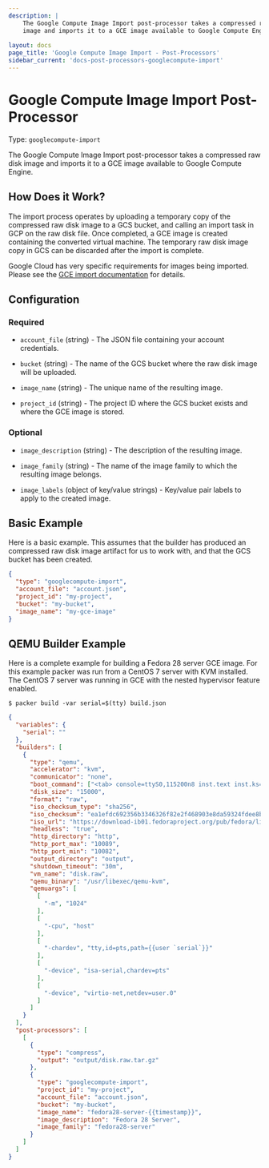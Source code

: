 ```yaml
---
description: |
    The Google Compute Image Import post-processor takes a compressed raw disk
    image and imports it to a GCE image available to Google Compute Engine.
    
layout: docs
page_title: 'Google Compute Image Import - Post-Processors'
sidebar_current: 'docs-post-processors-googlecompute-import'
---
```


# Google Compute Image Import Post-Processor

Type: `googlecompute-import`

The Google Compute Image Import post-processor takes a compressed raw disk
image and imports it to a GCE image available to Google Compute Engine.

## How Does it Work?

The import process operates by uploading a temporary copy of the compressed raw disk image
to a GCS bucket, and calling an import task in GCP on the raw disk file. Once completed, a
GCE image is created containing the converted virtual machine. The temporary raw disk image
copy in GCS can be discarded after the import is complete.

Google Cloud has very specific requirements for images being imported. Please see the
[GCE import documentation](https://cloud.google.com/compute/docs/images/import-existing-image)
for details.

## Configuration

### Required

-   `account_file` (string) - The JSON file containing your account credentials.

-   `bucket` (string) - The name of the GCS bucket where the raw disk image
     will be uploaded.

-   `image_name` (string) - The unique name of the resulting image.

-   `project_id` (string) - The project ID where the GCS bucket exists and
     where the GCE image is stored.

### Optional

-   `image_description` (string) - The description of the resulting image.

-   `image_family` (string) - The name of the image family to which the resulting image belongs.

-   `image_labels` (object of key/value strings) - Key/value pair labels to apply to the created image.


## Basic Example

Here is a basic example. This assumes that the builder has produced an compressed
raw disk image artifact for us to work with, and that the GCS bucket has been created.

``` json
{
  "type": "googlecompute-import",
  "account_file": "account.json",
  "project_id": "my-project",
  "bucket": "my-bucket",
  "image_name": "my-gce-image"
}

```

## QEMU Builder Example

Here is a complete example for building a Fedora 28 server GCE image. For this example
packer was run from a CentOS 7 server with KVM installed. The CentOS 7 server was running
in GCE with the nested hypervisor feature enabled.

```
$ packer build -var serial=$(tty) build.json
```

``` json
{
  "variables": {
    "serial": ""
  },
  "builders": [
    {
      "type": "qemu",
      "accelerator": "kvm",
      "communicator": "none",
      "boot_command": ["<tab> console=ttyS0,115200n8 inst.text inst.ks=http://{{ .HTTPIP }}:{{ .HTTPPort }}/fedora-28-ks.cfg rd.live.check=0<enter><wait>"],
      "disk_size": "15000",
      "format": "raw",
      "iso_checksum_type": "sha256",
      "iso_checksum": "ea1efdc692356b3346326f82e2f468903e8da59324fdee8b10eac4fea83f23fe",
      "iso_url": "https://download-ib01.fedoraproject.org/pub/fedora/linux/releases/28/Server/x86_64/iso/Fedora-Server-netinst-x86_64-28-1.1.iso",
      "headless": "true",
      "http_directory": "http",
      "http_port_max": "10089",
      "http_port_min": "10082",
      "output_directory": "output",
      "shutdown_timeout": "30m",
      "vm_name": "disk.raw",
      "qemu_binary": "/usr/libexec/qemu-kvm",
      "qemuargs": [
        [
          "-m", "1024"
        ],
        [
          "-cpu", "host"
        ],
        [
          "-chardev", "tty,id=pts,path={{user `serial`}}"
        ],
        [
          "-device", "isa-serial,chardev=pts"
        ],
        [
          "-device", "virtio-net,netdev=user.0"
        ]
      ]
    }
  ],
  "post-processors": [
    [
      {
        "type": "compress",
        "output": "output/disk.raw.tar.gz"
      },
      {
        "type": "googlecompute-import",
        "project_id": "my-project",
        "account_file": "account.json",
        "bucket": "my-bucket",
        "image_name": "fedora28-server-{{timestamp}}",
        "image_description": "Fedora 28 Server",
        "image_family": "fedora28-server"
      }
    ]
  ]
}
```
